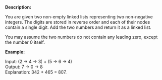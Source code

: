**Description:**

You are given two non-empty linked lists representing two non-negative integers. The digits are stored in reverse order and each of their nodes contain a single digit. Add the two numbers and return it as a linked list.

You may assume the two numbers do not contain any leading zero, except the number 0 itself.

**Example:**

Input: (2 -> 4 -> 3) + (5 -> 6 -> 4) \
Output: 7 -> 0 -> 8\
Explanation: 342 + 465 = 807.

